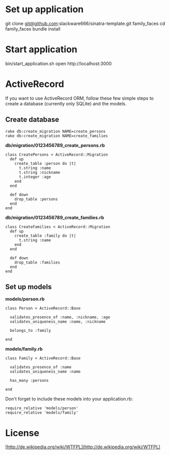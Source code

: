 # Set up application

  git clone git@github.com:slackware666/sinatra-template.git family_faces
  cd family_faces
  bundle install

# Start application

  bin/start_application.sh
  open http://localhost:3000

# ActiveRecord

If you want to use ActiveRecord ORM, follow these few simple steps to create a database (currently only SQLite) and the models.

## Create database

	rake db:create_migration NAME=create_persons
	rake db:create_migration NAME=create_families

**db/migration/0123456789_create_persons.rb**

	class CreatePersons < ActiveRecord::Migration
	  def up
	    create_table :person do |t|
	      t.string :name
	      t.string :nickname
	      t.integer :age
	    end
	  end

	  def down
	    drop_table :persons
	  end
	end

**db/migration/0123456789_create_families.rb**

	class CreateFamilies < ActiveRecord::Migration
	  def up
	    create_table :family do |t|
	      t.string :name
	    end
	  end

	  def down
	    drop_table :families
	  end
	end

## Set up models

**models/person.rb**

	class Person < ActiveRecord::Base

	  validates_presence_of :name, :nickname, :age
	  validates_uniqueness_name :name, :nickname

	  belongs_to :family

	end

**models/family.rb**

	class Family < ActiveRecord::Base

	  validates_presence_of :name
	  validates_uniqueness_name :name

	  has_many :persons

	end

Don't forget to include these models into your application.rb:

	require_relative 'models/person'
	require_relative 'models/family'


# License

  [http://de.wikipedia.org/wiki/WTFPL](http://de.wikipedia.org/wiki/WTFPL)

